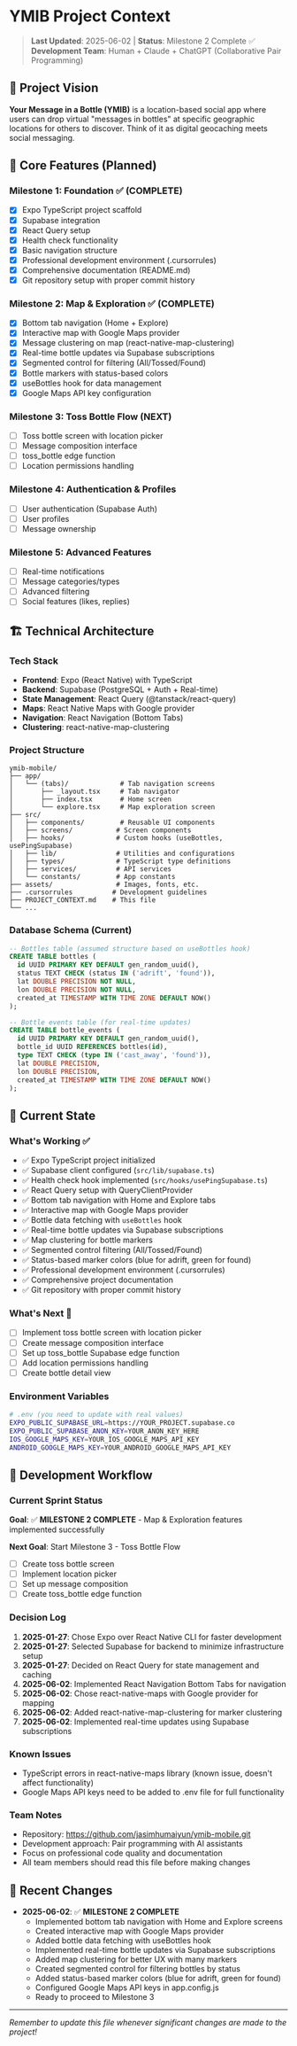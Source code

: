 # YMIB Project Context

> **Last Updated**: 2025-06-02 | **Status**: Milestone 2 Complete ✅
> **Development Team**: Human + Claude + ChatGPT (Collaborative Pair Programming)

## 🎯 Project Vision

**Your Message in a Bottle (YMIB)** is a location-based social app where users can drop virtual "messages in bottles" at specific geographic locations for others to discover. Think of it as digital geocaching meets social messaging.

## 📱 Core Features (Planned)

### Milestone 1: Foundation ✅ (COMPLETE)
- [x] Expo TypeScript project scaffold
- [x] Supabase integration
- [x] React Query setup
- [x] Health check functionality
- [x] Basic navigation structure
- [x] Professional development environment (.cursorrules)
- [x] Comprehensive documentation (README.md)
- [x] Git repository setup with proper commit history

### Milestone 2: Map & Exploration ✅ (COMPLETE)
- [x] Bottom tab navigation (Home + Explore)
- [x] Interactive map with Google Maps provider
- [x] Message clustering on map (react-native-map-clustering)
- [x] Real-time bottle updates via Supabase subscriptions
- [x] Segmented control for filtering (All/Tossed/Found)
- [x] Bottle markers with status-based colors
- [x] useBottles hook for data management
- [x] Google Maps API key configuration

### Milestone 3: Toss Bottle Flow (NEXT)
- [ ] Toss bottle screen with location picker
- [ ] Message composition interface
- [ ] toss_bottle edge function
- [ ] Location permissions handling

### Milestone 4: Authentication & Profiles
- [ ] User authentication (Supabase Auth)
- [ ] User profiles
- [ ] Message ownership

### Milestone 5: Advanced Features
- [ ] Real-time notifications
- [ ] Message categories/types
- [ ] Advanced filtering
- [ ] Social features (likes, replies)

## 🏗️ Technical Architecture

### Tech Stack
- **Frontend**: Expo (React Native) with TypeScript
- **Backend**: Supabase (PostgreSQL + Auth + Real-time)
- **State Management**: React Query (@tanstack/react-query)
- **Maps**: React Native Maps with Google provider
- **Navigation**: React Navigation (Bottom Tabs)
- **Clustering**: react-native-map-clustering

### Project Structure
```
ymib-mobile/
├── app/
│   └── (tabs)/             # Tab navigation screens
│       ├── _layout.tsx     # Tab navigator
│       ├── index.tsx       # Home screen
│       └── explore.tsx     # Map exploration screen
├── src/
│   ├── components/         # Reusable UI components
│   ├── screens/           # Screen components  
│   ├── hooks/             # Custom hooks (useBottles, usePingSupabase)
│   ├── lib/               # Utilities and configurations
│   ├── types/             # TypeScript type definitions
│   ├── services/          # API services
│   └── constants/         # App constants
├── assets/                # Images, fonts, etc.
├── .cursorrules          # Development guidelines
├── PROJECT_CONTEXT.md    # This file
└── ...
```

### Database Schema (Current)
```sql
-- Bottles table (assumed structure based on useBottles hook)
CREATE TABLE bottles (
  id UUID PRIMARY KEY DEFAULT gen_random_uuid(),
  status TEXT CHECK (status IN ('adrift', 'found')),
  lat DOUBLE PRECISION NOT NULL,
  lon DOUBLE PRECISION NOT NULL,
  created_at TIMESTAMP WITH TIME ZONE DEFAULT NOW()
);

-- Bottle events table (for real-time updates)
CREATE TABLE bottle_events (
  id UUID PRIMARY KEY DEFAULT gen_random_uuid(),
  bottle_id UUID REFERENCES bottles(id),
  type TEXT CHECK (type IN ('cast_away', 'found')),
  lat DOUBLE PRECISION,
  lon DOUBLE PRECISION,
  created_at TIMESTAMP WITH TIME ZONE DEFAULT NOW()
);
```

## 🔧 Current State

### What's Working ✅
- ✅ Expo TypeScript project initialized
- ✅ Supabase client configured (`src/lib/supabase.ts`)
- ✅ Health check hook implemented (`src/hooks/usePingSupabase.ts`)
- ✅ React Query setup with QueryClientProvider
- ✅ Bottom tab navigation with Home and Explore tabs
- ✅ Interactive map with Google Maps provider
- ✅ Bottle data fetching with `useBottles` hook
- ✅ Real-time bottle updates via Supabase subscriptions
- ✅ Map clustering for bottle markers
- ✅ Segmented control filtering (All/Tossed/Found)
- ✅ Status-based marker colors (blue for adrift, green for found)
- ✅ Professional development environment (.cursorrules)
- ✅ Comprehensive project documentation
- ✅ Git repository with proper commit history

### What's Next 🚧
- [ ] Implement toss bottle screen with location picker
- [ ] Create message composition interface
- [ ] Set up toss_bottle Supabase edge function
- [ ] Add location permissions handling
- [ ] Create bottle detail view

### Environment Variables
```bash
# .env (you need to update with real values)
EXPO_PUBLIC_SUPABASE_URL=https://YOUR_PROJECT.supabase.co
EXPO_PUBLIC_SUPABASE_ANON_KEY=YOUR_ANON_KEY_HERE
IOS_GOOGLE_MAPS_KEY=YOUR_IOS_GOOGLE_MAPS_API_KEY
ANDROID_GOOGLE_MAPS_KEY=YOUR_ANDROID_GOOGLE_MAPS_API_KEY
```

## 🔄 Development Workflow

### Current Sprint Status
**Goal**: ✅ **MILESTONE 2 COMPLETE** - Map & Exploration features implemented successfully

**Next Goal**: Start Milestone 3 - Toss Bottle Flow
- [ ] Create toss bottle screen
- [ ] Implement location picker
- [ ] Set up message composition
- [ ] Create toss_bottle edge function

### Decision Log
1. **2025-01-27**: Chose Expo over React Native CLI for faster development
2. **2025-01-27**: Selected Supabase for backend to minimize infrastructure setup
3. **2025-01-27**: Decided on React Query for state management and caching
4. **2025-06-02**: Implemented React Navigation Bottom Tabs for navigation
5. **2025-06-02**: Chose react-native-maps with Google provider for mapping
6. **2025-06-02**: Added react-native-map-clustering for marker clustering
7. **2025-06-02**: Implemented real-time updates using Supabase subscriptions

### Known Issues
- TypeScript errors in react-native-maps library (known issue, doesn't affect functionality)
- Google Maps API keys need to be added to .env file for full functionality

### Team Notes
- Repository: https://github.com/jasimhumaiyun/ymib-mobile.git
- Development approach: Pair programming with AI assistants
- Focus on professional code quality and documentation
- All team members should read this file before making changes

## 📝 Recent Changes
- **2025-06-02**: ✅ **MILESTONE 2 COMPLETE** 
  - Implemented bottom tab navigation with Home and Explore screens
  - Created interactive map with Google Maps provider
  - Added bottle data fetching with useBottles hook
  - Implemented real-time bottle updates via Supabase subscriptions
  - Added map clustering for better UX with many markers
  - Created segmented control for filtering bottles by status
  - Added status-based marker colors (blue for adrift, green for found)
  - Configured Google Maps API keys in app.config.js
  - Ready to proceed to Milestone 3

---
*Remember to update this file whenever significant changes are made to the project!* 